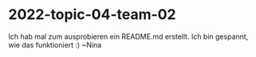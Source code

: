 # 2022-topic-04-team-02

Ich hab mal zum ausprobieren ein README.md erstellt. Ich bin gespannt, wie das funktioniert :) ~Nina
